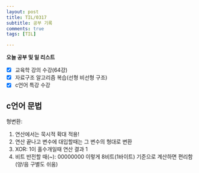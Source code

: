 ```yaml
---
layout: post
title: TIL/0317
subtitle: 공부 기록
comments: true
tags: [TIL]

---
```


**오늘 공부 및  일 리스트**

 - [x] 교육학 강의 수강(64강)
 - [x] 자료구조 알고리즘 복습(선형 비선형 구조)
 - [x] c언어 특강 수강 
 
## c언어 문법
형변환: 
1. 연산에서는 묵시적 확대 적용!
2. 연산 끝나고 변수에 대입할때는 그 변수의 형대로 변환
3. XOR: 1이 홀수개일때 연산 결과 1
4. 비트 반전할 때(~): 00000000 이렇게 8비트(1바이트) 기준으로 계산하면 편리함(양/음 구별도 쉬움) 
